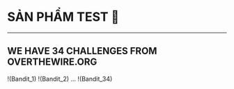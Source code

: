 # SẢN PHẨM TEST 🥑

-----------------------------------------------------------------------------------------------------------------------------------------------------------------------------------------------------------------------

## WE HAVE 34 CHALLENGES FROM OVERTHEWIRE.ORG
!(Bandit_1)
!(Bandit_2)
...
!(Bandit_34)

